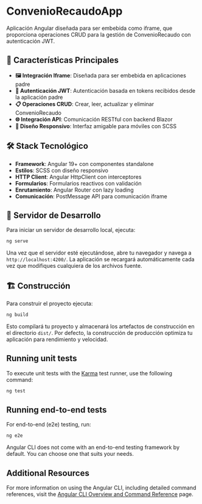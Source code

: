 # ConvenioRecaudoApp

Aplicación Angular diseñada para ser embebida como iframe, que proporciona operaciones CRUD para la gestión de ConvenioRecaudo con autenticación JWT.

## 🎯 Características Principales

- **🖼️ Integración Iframe**: Diseñada para ser embebida en aplicaciones padre
- **🔐 Autenticación JWT**: Autenticación basada en tokens recibidos desde la aplicación padre
- **📋 Operaciones CRUD**: Crear, leer, actualizar y eliminar ConvenioRecaudo
- **🌐 Integración API**: Comunicación RESTful con backend Blazor
- **📱 Diseño Responsivo**: Interfaz amigable para móviles con SCSS

## 🛠️ Stack Tecnológico

- **Framework**: Angular 19+ con componentes standalone
- **Estilos**: SCSS con diseño responsivo
- **HTTP Client**: Angular HttpClient con interceptores
- **Formularios**: Formularios reactivos con validación
- **Enrutamiento**: Angular Router con lazy loading
- **Comunicación**: PostMessage API para comunicación iframe

## 🚀 Servidor de Desarrollo

Para iniciar un servidor de desarrollo local, ejecuta:

```bash
ng serve
```

Una vez que el servidor esté ejecutándose, abre tu navegador y navega a `http://localhost:4200/`. La aplicación se recargará automáticamente cada vez que modifiques cualquiera de los archivos fuente.

## 🏗️ Construcción

Para construir el proyecto ejecuta:

```bash
ng build
```

Esto compilará tu proyecto y almacenará los artefactos de construcción en el directorio `dist/`. Por defecto, la construcción de producción optimiza tu aplicación para rendimiento y velocidad.

## Running unit tests

To execute unit tests with the [Karma](https://karma-runner.github.io) test runner, use the following command:

```bash
ng test
```

## Running end-to-end tests

For end-to-end (e2e) testing, run:

```bash
ng e2e
```

Angular CLI does not come with an end-to-end testing framework by default. You can choose one that suits your needs.

## Additional Resources

For more information on using the Angular CLI, including detailed command references, visit the [Angular CLI Overview and Command Reference](https://angular.dev/tools/cli) page.
